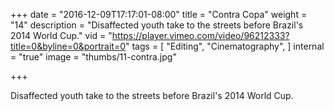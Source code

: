+++
date = "2016-12-09T17:17:01-08:00"
title = "Contra Copa"
weight = "14"
description = "Disaffected youth take to the streets before Brazil's 2014 World Cup."
vid = "https://player.vimeo.com/video/96212333?title=0&byline=0&portrait=0"
tags = [ "Editing", "Cinematography", ]
internal = "true"
image = "thumbs/11-contra.jpg"

+++

Disaffected youth take to the streets before Brazil's 2014 World Cup.
